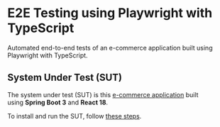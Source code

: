 # E2E Testing using Playwright with TypeScript

Automated end-to-end tests of an e-commerce application built using Playwright with TypeScript.

## System Under Test (SUT)

The system under test (SUT) is this [e-commerce application](https://github.com/mgrybel/ecommerce-website) built using **Spring Boot 3** and **React 18**.

To install and run the SUT, follow [these steps](https://github.com/mgrybel/ecommerce-website/blob/master/README.md).
